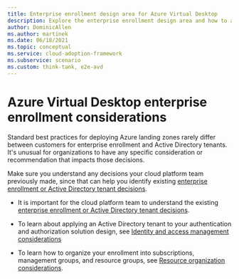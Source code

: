```yaml
---
title: Enterprise enrollment design area for Azure Virtual Desktop
description: Explore the enterprise enrollment design area and how to apply it to an Azure Virtual Desktop implementation
author: DominicAllen
ms.author: martinek
ms.date: 06/18/2021
ms.topic: conceptual
ms.service: cloud-adoption-framework
ms.subservice: scenario
ms.custom: think-tank, e2e-avd
---
```


# Azure Virtual Desktop enterprise enrollment considerations

Standard best practices for deploying Azure landing zones rarely differ between customers for enterprise enrollment and Active Directory tenants. It's unusual for organizations to have any specific consideration or recommendation that impacts those decisions.

Make sure you understand any decisions your cloud platform team previously made, since that can help you identify existing [enterprise enrollment or Active Directory tenant decisions](../../ready/landing-zone/design-area/azure-billing-ad-tenant.md).

- It is important for the cloud platform team to understand the existing [enterprise enrollment or Active Directory tenant decisions](../../ready/landing-zone/design-area/azure-billing-ad-tenant.md).

- To learn about applying an Active Directory tenant to your authentication and authorization solution design, see [Identity and access management considerations](./eslz-identity-and-access-management.md)

- To learn how to organize your enrollment into subscriptions, management groups, and resource groups, see [Resource organization considerations](./eslz-resource-organization.md).

